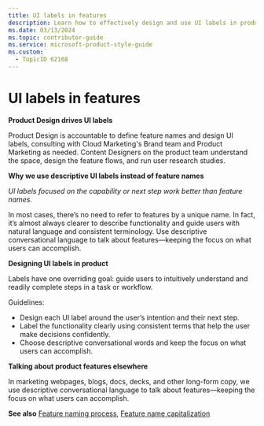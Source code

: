 ```yaml
---
title: UI labels in features
description: Learn how to effectively design and use UI labels in product features. Discover why descriptive labels enhance user experience and how to apply them in various content formats.
ms.date: 03/13/2024
ms.topic: contributor-guide
ms.service: microsoft-product-style-guide
ms.custom:
  - TopicID 62168
---
```



# UI labels in features

**Product Design drives UI labels**

Product Design is accountable to define feature names and design UI labels, consulting with Cloud Marketing's Brand team and Product Marketing as needed. Content Designers on the product team understand the space, design the feature flows, and run user research studies.

**Why we use descriptive UI labels instead of feature names**

_UI labels focused on the capability or next step work better than feature names._

In most cases, there’s no need to refer to features by a unique name. In fact, it’s almost always clearer to describe functionality and guide users with natural language and consistent terminology. Use descriptive conversational language to talk about features—keeping the focus on what users can accomplish.

**Designing UI labels in product**

Labels have one overriding goal: guide users to intuitively understand and readily complete steps in a task or workflow.

Guidelines:

- Design each UI label around the user’s intention and their next step.
- Label the functionality clearly using consistent terms that help the user make decisions confidently.
- Choose descriptive conversational words and keep the focus on what users can accomplish.

**Talking about product features elsewhere**

In marketing webpages, blogs, docs, decks, and other long-form copy, we use descriptive conversational language to talk about features—keeping the focus on what users can accomplish.

**See also** [Feature naming process](~\naming\feature-naming-process.md), [Feature name capitalization](~\capitalization-standards\feature-names.md)

